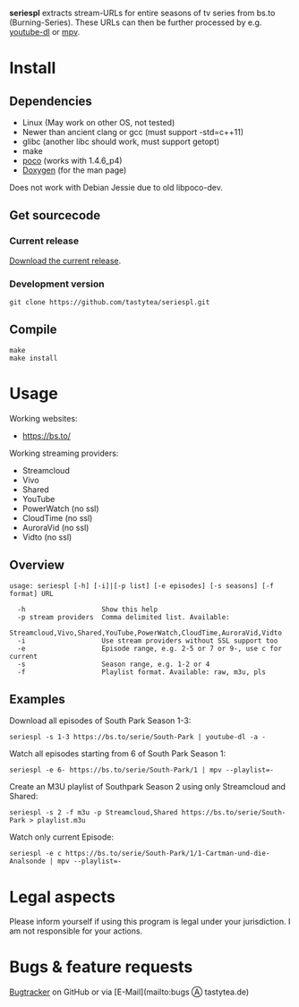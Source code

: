 **seriespl** extracts stream-URLs for entire seasons of tv series from bs.to (Burning-Series). These URLs can then be further processed by e.g. [youtube-dl](https://rg3.github.com/youtube-dl/) or [mpv](https://mpv.io/).

# Install
## Dependencies
 * Linux (May work on other OS, not tested)
 * Newer than ancient clang or gcc (must support -std=c++11)
 * glibc (another libc should work, must support getopt)
 * make
 * [poco](http://pocoproject.org/) (works with 1.4.6_p4)
 * [Doxygen](http://doxygen.org/) (for the man page)

Does not work with Debian Jessie due to old libpoco-dev.

## Get sourcecode
### Current release
[Download the current release](https://github.com/tastytea/seriespl/releases).

### Development version
    git clone https://github.com/tastytea/seriespl.git

## Compile
    make
    make install

# Usage
Working websites:
 * https://bs.to/

Working streaming providers:
 * Streamcloud
 * Vivo
 * Shared
 * YouTube
 * PowerWatch (no ssl)
 * CloudTime (no ssl)
 * AuroraVid (no ssl)
 * Vidto (no ssl)

## Overview
    usage: seriespl [-h] [-i]|[-p list] [-e episodes] [-s seasons] [-f format] URL

      -h                   Show this help
      -p stream providers  Comma delimited list. Available:
                           Streamcloud,Vivo,Shared,YouTube,PowerWatch,CloudTime,AuroraVid,Vidto
      -i                   Use stream providers without SSL support too
      -e                   Episode range, e.g. 2-5 or 7 or 9-, use c for current
      -s                   Season range, e.g. 1-2 or 4
      -f                   Playlist format. Available: raw, m3u, pls

## Examples
Download all episodes of South Park Season 1-3:

    seriespl -s 1-3 https://bs.to/serie/South-Park | youtube-dl -a -

Watch all episodes starting from 6 of South Park Season 1:

    seriespl -e 6- https://bs.to/serie/South-Park/1 | mpv --playlist=-

Create an M3U playlist of Southpark Season 2 using only Streamcloud and Shared:

    seriespl -s 2 -f m3u -p Streamcloud,Shared https://bs.to/serie/South-Park > playlist.m3u

Watch only current Episode:

    seriespl -e c https://bs.to/serie/South-Park/1/1-Cartman-und-die-Analsonde | mpv --playlist=-

# Legal aspects
Please inform yourself if using this program is legal under your jurisdiction. I am not responsible for your actions.

# Bugs & feature requests
[Bugtracker](https://github.com/tastytea/seriespl/issues) on GitHub or via [E-Mail](mailto:bugs Ⓐ tastytea.de)
